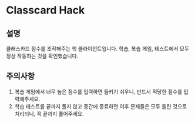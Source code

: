 # Classcard Hack

## 설명
클래스카드 점수를 조작해주는 핵 클라이언트입니다. 
학습, 복습 게임, 테스트에서 모두 정상 작동하는 것을 확인했습니다.

## 주의사항
1. 복습 게임에서 너무 높은 점수를 입력하면 들키기 쉬우니, 반드시 적당한 점수를 입력해주세요.
2. 학습 테스트를 끝까지 풀지 않고 중간에 종료하면 이후 문제들은 모두 틀린 것으로 처리되니, 꼭 끝까지 풀어주세요.